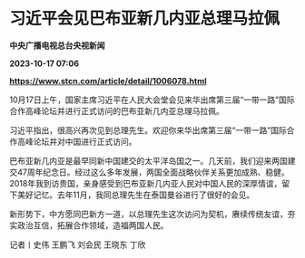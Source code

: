# 习近平会见巴布亚新几内亚总理马拉佩
**中央广播电视总台央视新闻**

**2023-10-17 07:06**

**https://www.stcn.com/article/detail/1006078.html**

10月17日上午，国家主席习近平在人民大会堂会见来华出席第三届“一带一路”国际合作高峰论坛并进行正式访问的巴布亚新几内亚总理马拉佩。

习近平指出，很高兴再次见到总理先生。欢迎你来华出席第三届“一带一路”国际合作高峰论坛并对中国进行正式访问。

巴布亚新几内亚是最早同新中国建交的太平洋岛国之一。几天前，我们迎来两国建交47周年纪念日。经过这么多年发展，两国全面战略伙伴关系更加成熟、稳健。2018年我到访贵国，亲身感受到巴布亚新几内亚人民对中国人民的深厚情谊，留下美好记忆。去年11月，我同总理先生在泰国曼谷进行了很好的会见。

新形势下，中方愿同巴新方一道，以总理先生这次访问为契机，赓续传统友谊，夯实政治互信，拓展合作领域，造福两国人民。

记者丨史伟 王鹏飞 刘会民 王晓东 丁欣